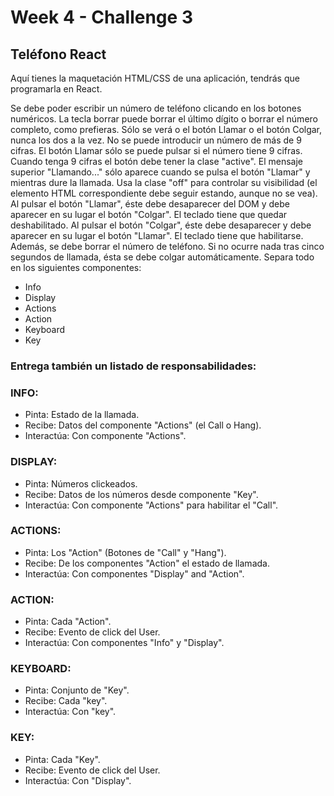 # Week 4 - Challenge 3

## Teléfono React

Aquí tienes la maquetación HTML/CSS de una aplicación, tendrás que programarla en React.

Se debe poder escribir un número de teléfono clicando en los botones numéricos. La tecla borrar puede borrar el último dígito o borrar el número completo, como prefieras.
Sólo se verá o el botón Llamar o el botón Colgar, nunca los dos a la vez.
No se puede introducir un número de más de 9 cifras.
El botón Llamar sólo se puede pulsar si el número tiene 9 cifras. Cuando tenga 9 cifras el botón debe tener la clase "active".
El mensaje superior "Llamando..." sólo aparece cuando se pulsa el botón "Llamar" y mientras dure la llamada. Usa la clase "off" para controlar su visibilidad (el elemento HTML correspondiente debe seguir estando, aunque no se vea).
Al pulsar el botón "Llamar", éste debe desaparecer del DOM y debe aparecer en su lugar el botón "Colgar". El teclado tiene que quedar deshabilitado.
Al pulsar el botón "Colgar", éste debe desaparecer y debe aparecer en su lugar el botón "Llamar". El teclado tiene que habilitarse. Además, se debe borrar el número de teléfono.
Si no ocurre nada tras cinco segundos de llamada, ésta se debe colgar automáticamente.
Separa todo en los siguientes componentes:

- Info
- Display
- Actions
- Action
- Keyboard
- Key

### Entrega también un listado de responsabilidades:

### INFO:

- Pinta: Estado de la llamada.
- Recibe: Datos del componente "Actions" (el Call o Hang).
- Interactúa: Con componente "Actions".

### DISPLAY:

- Pinta: Números clickeados.
- Recibe: Datos de los números desde componente "Key".
- Interactúa: Con componente "Actions" para habilitar el "Call".

### ACTIONS:

- Pinta: Los "Action" (Botones de "Call" y "Hang").
- Recibe: De los componentes "Action" el estado de llamada.
- Interactúa: Con componentes "Display" and "Action".

### ACTION:

- Pinta: Cada "Action".
- Recibe: Evento de click del User.
- Interactúa: Con componentes "Info" y "Display".

### KEYBOARD:

- Pinta: Conjunto de "Key".
- Recibe: Cada "key".
- Interactúa: Con "key".

### KEY:

- Pinta: Cada "Key".
- Recibe: Evento de click del User.
- Interactúa: Con "Display".
